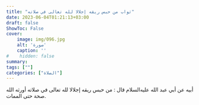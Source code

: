 ```yaml
---
title: "ثواب من حبس ريقه إجلالا لله تعالى في صلاته"
date: 2023-06-04T01:21:13+03:00
draft: false
ShowToc: False
cover:
    image: img/096.jpg
    alt: 'صورة'
    caption: ''
#    hidden: false
summary: 
tags: [""]
categories: ["الصلاة"]
---
```

أبيه عن أبي عبد الله عليه‌السلام قال : من حبس ريقه
إجلالا لله تعالى في صلاته أورثه الله صحة حتى الممات.

